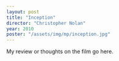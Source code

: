 ```yaml
---
layout: post
title: "Inception"
director: "Christopher Nolan"
year: 2010
poster: "/assets/img/mp/inception.jpg"
---
```


My review or thoughts on the film go here.
